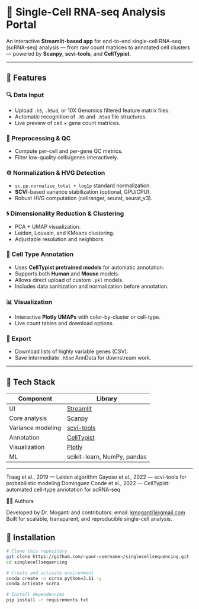 # 🧬 Single-Cell RNA-seq Analysis Portal

An interactive **Streamlit-based app** for end-to-end single-cell RNA-seq (scRNA-seq) analysis — from raw count matrices to annotated cell clusters — powered by **Scanpy**, **scvi-tools**, and **CellTypist**.

---

## 🚀 Features

### 🔍 Data Input
- Upload `.h5`, `.h5ad`, or 10X Genomics filtered feature matrix files.
- Automatic recognition of `.h5` and `.h5ad` file structures.
- Live preview of cell × gene count matrices.

### 🧪 Preprocessing & QC
- Compute per-cell and per-gene QC metrics.
- Filter low-quality cells/genes interactively.

### ⚙️ Normalization & HVG Detection
- `sc.pp.normalize_total + log1p` standard normalization.
- **SCVI**-based variance stabilization (optional, GPU/CPU).
- Robust HVG computation (cellranger, seurat, seurat_v3).

### 🌀 Dimensionality Reduction & Clustering
- PCA + UMAP visualization.
- Leiden, Louvain, and KMeans clustering.
- Adjustable resolution and neighbors.

### 🧠 Cell Type Annotation
- Uses **CellTypist pretrained models** for automatic annotation.
- Supports both **Human** and **Mouse** models.
- Allows direct upload of custom `.pkl` models.
- Includes data sanitization and normalization before annotation.

### 📊 Visualization
- Interactive **Plotly UMAPs** with color-by-cluster or cell-type.
- Live count tables and download options.

### 💾 Export
- Download lists of highly variable genes (CSV).
- Save intermediate `.h5ad` AnnData for downstream work.

---

## 🧱 Tech Stack

| Component | Library |
|------------|----------|
| UI | [Streamlit](https://streamlit.io) |
| Core analysis | [Scanpy](https://scanpy.readthedocs.io/en/stable/) |
| Variance modeling | [scvi-tools](https://scvi-tools.org) |
| Annotation | [CellTypist](https://www.celltypist.org) |
| Visualization | [Plotly](https://plotly.com/python/) |
| ML | scikit-learn, NumPy, pandas |

---
Traag et al., 2019 — Leiden algorithm
Gayoso et al., 2022 — scvi-tools for probabilistic modeling
Domínguez Conde et al., 2022 — CellTypist: automated cell-type annotation for scRNA-seq

🧑‍💻 Authors

Developed by Dr. Moganti  and contributors.
email: kmoganti1@gmail.com
Built for scalable, transparent, and reproducible single-cell analysis.


## 🧩 Installation

```bash
# Clone this repository
git clone https://github.com/<your-username>/singlecellsequencing.git
cd singlecellsequencing

# Create and activate environment
conda create -n scrna python=3.11 -y
conda activate scrna

# Install dependencies
pip install -r requirements.txt
